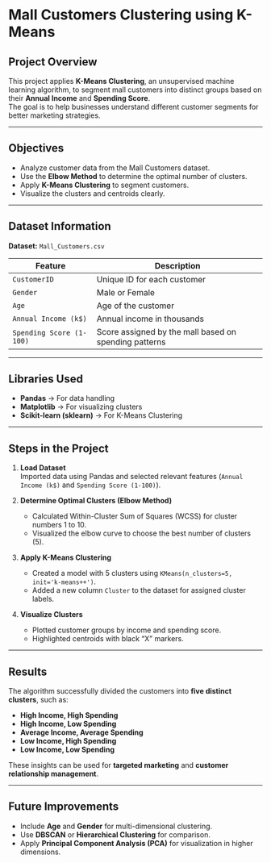 # Mall Customers Clustering using K-Means

## Project Overview
This project applies **K-Means Clustering**, an unsupervised machine learning algorithm, to segment mall customers into distinct groups based on their **Annual Income** and **Spending Score**.  
The goal is to help businesses understand different customer segments for better marketing strategies.

---

## Objectives
- Analyze customer data from the Mall Customers dataset.  
- Use the **Elbow Method** to determine the optimal number of clusters.  
- Apply **K-Means Clustering** to segment customers.  
- Visualize the clusters and centroids clearly.  

---

## Dataset Information
**Dataset:** `Mall_Customers.csv`

| Feature | Description |
|----------|-------------|
| `CustomerID` | Unique ID for each customer |
| `Gender` | Male or Female |
| `Age` | Age of the customer |
| `Annual Income (k$)` | Annual income in thousands |
| `Spending Score (1-100)` | Score assigned by the mall based on spending patterns |

---

## Libraries Used
- **Pandas** → For data handling  
- **Matplotlib** → For visualizing clusters  
- **Scikit-learn (sklearn)** → For K-Means Clustering  

---

## Steps in the Project

1. **Load Dataset**  
   Imported data using Pandas and selected relevant features (`Annual Income (k$)` and `Spending Score (1-100)`).

2. **Determine Optimal Clusters (Elbow Method)**  
   - Calculated Within-Cluster Sum of Squares (WCSS) for cluster numbers 1 to 10.  
   - Visualized the elbow curve to choose the best number of clusters (5).  

3. **Apply K-Means Clustering**  
   - Created a model with 5 clusters using `KMeans(n_clusters=5, init='k-means++')`.  
   - Added a new column `Cluster` to the dataset for assigned cluster labels.  

4. **Visualize Clusters**  
   - Plotted customer groups by income and spending score.  
   - Highlighted centroids with black “X” markers.

---

## Results
The algorithm successfully divided the customers into **five distinct clusters**, such as:
- **High Income, High Spending**  
- **High Income, Low Spending**  
- **Average Income, Average Spending**  
- **Low Income, High Spending**  
- **Low Income, Low Spending**

These insights can be used for **targeted marketing** and **customer relationship management**.

---

## Future Improvements
- Include **Age** and **Gender** for multi-dimensional clustering.  
- Use **DBSCAN** or **Hierarchical Clustering** for comparison.  
- Apply **Principal Component Analysis (PCA)** for visualization in higher dimensions.




